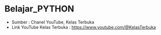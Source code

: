 # Belajar_PYTHON
- Sumber : Chanel YouTube, Kelas Terbuka 
- Link YouTube Kelas Terbuka : https://www.youtube.com/@KelasTerbuka
